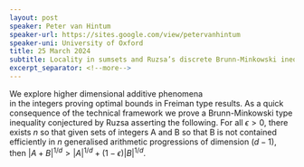 ```yaml
---
layout: post
speaker: Peter van Hintum
speaker-url: https://sites.google.com/view/petervanhintum
speaker-uni: University of Oxford
title: 25 March 2024
subtitle: Locality in sumsets and Ruzsa’s discrete Brunn-Minkowski inequality
excerpt_separator: <!--more-->
---
```

We explore higher dimensional additive phenomena   
in the integers proving optimal bounds in Freiman type results. 
As a quick consequence of the technical framework 
we prove a Brunn-Minkowski type inequality conjectured 
by Ruzsa asserting the following. 
For all $\epsilon>0$, there exists $n$ so that given sets 
of integers A and B so that B is not contained efficiently 
in $n$ generalised arithmetic progressions of dimension $(d-1)$, 
then $|A+B|^{1/d}> |A|^{1/d} + (1-\epsilon)|B|^{1/d}$.
<!--more-->
